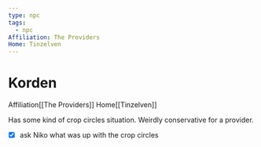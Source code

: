 ```yaml
---
type: npc
tags:
  - npc
Affiliation: The Providers
Home: Tinzelven
---
```


# Korden
<span class="dataview inline-field"><span class="inline-field-key">Affiliation</span><span class="inline-field-value">[[The Providers]]</span></span>
<span class="dataview inline-field"><span class="inline-field-key">Home</span><span class="inline-field-value">[[Tinzelven]]</span></span>

Has some kind of crop circles situation. Weirdly conservative for a provider.

- [x] ask Niko what was up with the crop circles

